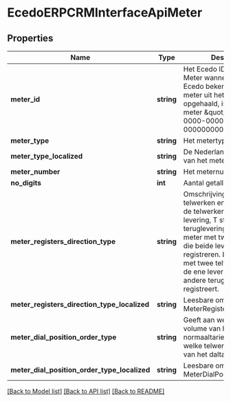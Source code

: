 # EcedoERPCRMInterfaceApiMeter

## Properties
Name | Type | Description | Notes
------------ | ------------- | ------------- | -------------
**meter_id** | **string** | Het Ecedo ID (GUID) van de Meter wanneer deze in Ecedo bekend is. Als de meter uit het C-AR wordt opgehaald, is het ID van de meter \&quot;00000000-0000-0000-0000-000000000000\&quot; | [optional] 
**meter_type** | **string** | Het metertype | [optional] 
**meter_type_localized** | **string** | De Nederlandse vertaling van het metertype | [optional] 
**meter_number** | **string** | Het meternummer | [optional] 
**no_digits** | **int** | Aantal getallen per telwerk | [optional] 
**meter_registers_direction_type** | **string** | Omschrijving van het aantal telwerken en de richting van de telwerken.  L staat voor levering, T staat voor teruglevering.  LL is een meter met twee telwerken die beide levering registreren.  LT is een meter met twee telwerken waarvan de ene levering en de andere teruglevering registreert. | [optional] 
**meter_registers_direction_type_localized** | **string** | Leesbare omschrijving van MeterRegistersDirectionType | [optional] 
**meter_dial_position_order_type** | **string** | Geeft aan welke telweken volume van het normaaltarief registreren en welke telwerken het volume van het daltarief | [optional] 
**meter_dial_position_order_type_localized** | **string** | Leesbare omschrijving van MeterDialPositionOrderType | [optional] 

[[Back to Model list]](../README.md#documentation-for-models) [[Back to API list]](../README.md#documentation-for-api-endpoints) [[Back to README]](../README.md)



